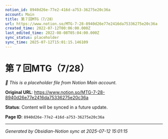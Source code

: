 ```yaml
---
notion_id: 8940d26e-77e2-416d-a753-36275e20c36a
account: Main
title: 第７回MTG（7/28）
url: https://www.notion.so/MTG-7-28-8940d26e77e2416da75336275e20c36a
created_time: 2022-07-12T00:06:00.000Z
last_edited_time: 2022-08-08T05:04:00.000Z
sync_status: placeholder
sync_time: 2025-07-12T15:01:15.146109
---
```


# 第７回MTG（7/28）

*🔄 This is a placeholder file from Notion Main account.*

**Original URL**: https://www.notion.so/MTG-7-28-8940d26e77e2416da75336275e20c36a

**Status**: Content will be synced in a future update.

**Page ID**: `8940d26e-77e2-416d-a753-36275e20c36a`

---

*Generated by Obsidian-Notion sync at 2025-07-12 15:01:15*
